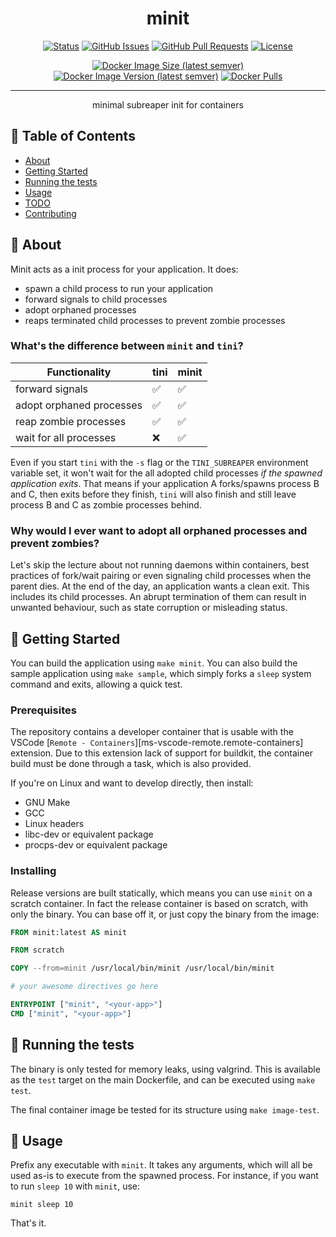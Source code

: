 <h1 align="center">minit</h3>

<div align="center">

[![Status](https://img.shields.io/badge/status-active-success.svg)]()
[![GitHub Issues](https://img.shields.io/github/issues/wwmoraes/minit.svg)](https://github.com/wwmoraes/minit/issues)
[![GitHub Pull Requests](https://img.shields.io/github/issues-pr/wwmoraes/minit.svg)](https://github.com/wwmoraes/minit/pulls)
[![License](https://img.shields.io/badge/license-MIT-blue.svg)](/LICENSE)

[![Docker Image Size (latest semver)](https://img.shields.io/docker/image-size/wwmoraes/minit)](https://hub.docker.com/r/wwmoraes/minit)
[![Docker Image Version (latest semver)](https://img.shields.io/docker/v/wwmoraes/minit?label=image%20version)](https://hub.docker.com/r/wwmoraes/minit)
[![Docker Pulls](https://img.shields.io/docker/pulls/wwmoraes/minit)](https://hub.docker.com/r/wwmoraes/minit)

</div>

---

<p align="center"> minimal subreaper init for containers
  <br>
</p>

## 📝 Table of Contents

- [About](#about)
- [Getting Started](#getting_started)
- [Running the tests](#tests)
- [Usage](#usage)
- [TODO](./TODO.md)
- [Contributing](./CONTRIBUTING.md)

## 🧐 About <a name = "about"></a>

Minit acts as a init process for your application. It does:

- spawn a child process to run your application
- forward signals to child processes
- adopt orphaned processes
- reaps terminated child processes to prevent zombie processes

### What's the difference between `minit` and `tini`?

| Functionality            | tini | minit |
|--------------------------|------|-------|
| forward signals          |  ✅  |   ✅   |
| adopt orphaned processes |  ✅  |   ✅   |
| reap zombie processes    |  ✅  |   ✅   |
| wait for all processes   |  ❌  |   ✅   |

Even if you start `tini` with the `-s` flag or the `TINI_SUBREAPER` environment
variable set, it won't wait for the all adopted child processes _if the spawned
application exits_. That means if your application A forks/spawns process B and
C, then exits before they finish, `tini` will also finish and still leave
process B and C as zombie processes behind.

### Why would I ever want to adopt all orphaned processes and prevent zombies?

Let's skip the lecture about not running daemons within containers, best
practices of fork/wait pairing or even signaling child processes when the parent
dies. At the end of the day, an application wants a clean exit. This includes
its child processes. An abrupt termination of them can result in unwanted
behaviour, such as state corruption or misleading status.

## 🏁 Getting Started <a name = "getting_started"></a>

You can build the application using `make minit`. You can also build the sample
application using `make sample`, which simply forks a `sleep` system command and
exits, allowing a quick test.

### Prerequisites

The repository contains a developer container that is usable with the VSCode
[`Remote - Containers`][ms-vscode-remote.remote-containers] extension. Due to
this extension lack of support for buildkit, the container build must be done
through a task, which is also provided.

If you're on Linux and want to develop directly, then install:

- GNU Make
- GCC
- Linux headers
- libc-dev or equivalent package
- procps-dev or equivalent package

### Installing

Release versions are built statically, which means you can use `minit` on a
scratch container. In fact the release container is based on scratch, with only
the binary. You can base off it, or just copy the binary from the image:

```dockerfile
FROM minit:latest AS minit

FROM scratch

COPY --from=minit /usr/local/bin/minit /usr/local/bin/minit

# your awesome directives go here

ENTRYPOINT ["minit", "<your-app>"]
CMD ["minit", "<your-app>"]
```

## 🔧 Running the tests <a name = "tests"></a>

The binary is only tested for memory leaks, using valgrind. This is available as
the `test` target on the main Dockerfile, and can be executed using `make test`.

The final container image be tested for its structure using `make image-test`.

## 🎈 Usage <a name="usage"></a>

Prefix any executable with `minit`. It takes any arguments, which will all be
used as-is to execute from the spawned process. For instance, if you want to run
`sleep 10` with `minit`, use:

```shell
minit sleep 10
```

That's it.
